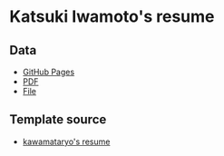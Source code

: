 # Katsuki Iwamoto's resume

## Data

- [GitHub Pages](https://ka2ki.github.io/resume/)
- [PDF](https://github.com/ka2ki/resume/releases)
- [File](https://github.com/ka2ki/resume/blob/master/docs/README.md)

## Template source

- [kawamataryo's resume](https://github.com/kawamataryo/resume)
